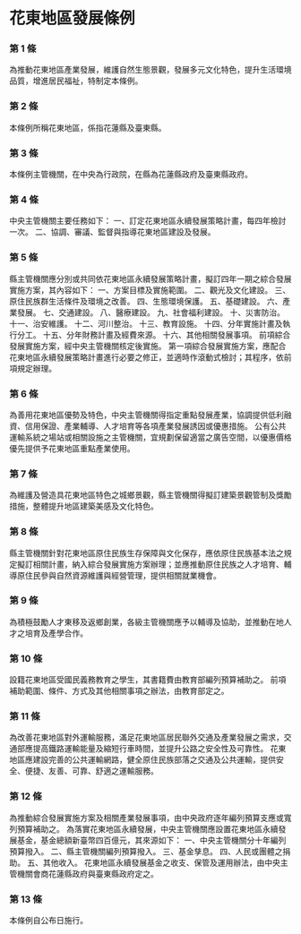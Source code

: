 # 花東地區發展條例

### 第 1 條

為推動花東地區產業發展，維護自然生態景觀，發展多元文化特色，提升生活環境品質，增進居民福祉，特制定本條例。

### 第 2 條

本條例所稱花東地區，係指花蓮縣及臺東縣。

### 第 3 條

本條例主管機關，在中央為行政院，在縣為花蓮縣政府及臺東縣政府。

### 第 4 條

中央主管機關主要任務如下：
一、訂定花東地區永續發展策略計畫，每四年檢討一次。
二、協調、審議、監督與指導花東地區建設及發展。

### 第 5 條

縣主管機關應分別或共同依花東地區永續發展策略計畫，擬訂四年一期之綜合發展實施方案，其內容如下：
一、方案目標及實施範圍。
二、觀光及文化建設。
三、原住民族群生活條件及環境之改善。
四、生態環境保護。
五、基礎建設。
六、產業發展。
七、交通建設。
八、醫療建設。
九、社會福利建設。
十、災害防治。
十一、治安維護。
十二、河川整治。
十三、教育設施。
十四、分年實施計畫及執行分工。
十五、分年財務計畫及經費來源。
十六、其他相關發展事項。
前項綜合發展實施方案，經中央主管機關核定後實施。
第一項綜合發展實施方案，應配合花東地區永續發展策略計畫進行必要之修正，並適時作滾動式檢討；其程序，依前項規定辦理。

### 第 6 條

為善用花東地區優勢及特色，中央主管機關得指定重點發展產業，協調提供低利融資、信用保證、產業輔導、人才培育等各項產業發展誘因或優惠措施。
公有公共運輸系統之場站或相關設施之主管機關，宜規劃保留適當之廣告空間，以優惠價格優先提供予花東地區重點產業使用。

### 第 7 條

為維護及營造具花東地區特色之城鄉景觀，縣主管機關得擬訂建築景觀管制及獎勵措施，整體提升地區建築美感及文化特色。

### 第 8 條

縣主管機關針對花東地區原住民族生存保障與文化保存，應依原住民族基本法之規定擬訂相關計畫，納入綜合發展實施方案辦理；並應推動原住民族之人才培育、輔導原住民參與自然資源維護與經營管理，提供相關就業機會。

### 第 9 條

為積極鼓勵人才東移及返鄉創業，各級主管機關應予以輔導及協助，並推動在地人才之培育及產學合作。

### 第 10 條

設籍花東地區受國民義務教育之學生，其書籍費由教育部編列預算補助之。
前項補助範圍、條件、方式及其他相關事項之辦法，由教育部定之。

### 第 11 條

為改善花東地區對外運輸服務，滿足花東地區居民聯外交通及產業發展之需求，交通部應提高鐵路運輸能量及縮短行車時間，並提升公路之安全性及可靠性。
花東地區應建設完善的公共運輸網路，健全原住民族部落之交通及公共運輸，提供安全、便捷、友善、可靠、舒適之運輸服務。

### 第 12 條

為推動綜合發展實施方案及相關產業發展事項，由中央政府逐年編列預算支應或寬列預算補助之。
為落實花東地區永續發展，中央主管機關應設置花東地區永續發展基金，基金總額新臺幣四百億元，其來源如下：
一、中央主管機關分十年編列預算撥入。
二、縣主管機關編列預算撥入。
三、基金孳息。
四、人民或團體之捐助。
五、其他收入。
花東地區永續發展基金之收支、保管及運用辦法，由中央主管機關會商花蓮縣政府與臺東縣政府定之。

### 第 13 條

本條例自公布日施行。

